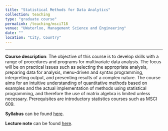 ```yaml
---
title: "Statistical Methods for Data Analytics"
collection: teaching
type: "graduate course"
permalink: /teaching/msci718
venue: "UWaterloo, Management Science and Engineering"
date: ""
location: "City, Country"
---
```


---

**Course description**: The objective of this course is to develop skills with a range of procedures and programs for multivariate data analysis. The focus will be on practical issues such as selecting the appropriate analysis, preparing data for analysis, menu-driven and syntax programming, interpreting output, and presenting results of a complex nature. The course aims for an intuitive understanding of quantitative methods based on examples and the actual implementation of methods using statistical programming, and therefore the use of matrix algebra is limited unless necessary. Prerequisites are  introductory statistics courses such as MSCI 609. 

**Syllabus** can be found [here](http://yangjh2612.github.io/files/MSCI718_Syllabus(Yang).pdf).

**Lecture note** can be found [here](http://yangjh2612.github.io/files/qda_lecture_note.pdf).
